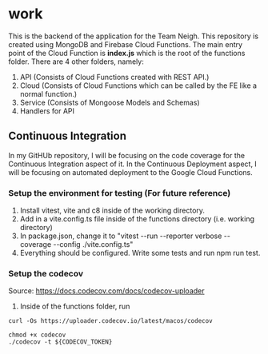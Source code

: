 # work

This is the backend of the application for the Team Neigh. This repository is created using MongoDB and Firebase Cloud Functions. The main entry point of the Cloud Function is <b>index.js</b> which is the root of the functions folder. There are 4 other folders, namely:

1. API (Consists of Cloud Functions created with REST API.)
2. Cloud (Consists of Cloud Functions which can be called by the FE like a normal function.)
3. Service (Consists of Mongoose Models and Schemas)
4. Handlers for API

## Continuous Integration
In my GitHUb repository, I will be focusing on the code coverage for the Continuous Integration aspect of it.
In the Continuous Deployment aspect, I will be focusing on automated deployment to the Google Cloud Functions.

### Setup the environment for testing (For future reference)

1. Install vitest, vite and c8 inside of the working directory.
2. Add in a vite.config.ts file inside of the functions directory (i.e. working directory)
3. In package.json, change it to "vitest --run --reporter verbose --coverage --config ./vite.config.ts"
4. Everything should be configured. Write some tests and run npm run test.

### Setup the codecov

Source: https://docs.codecov.com/docs/codecov-uploader

1. Inside of the functions folder, run

```
curl -Os https://uploader.codecov.io/latest/macos/codecov

chmod +x codecov
./codecov -t ${CODECOV_TOKEN}

```
